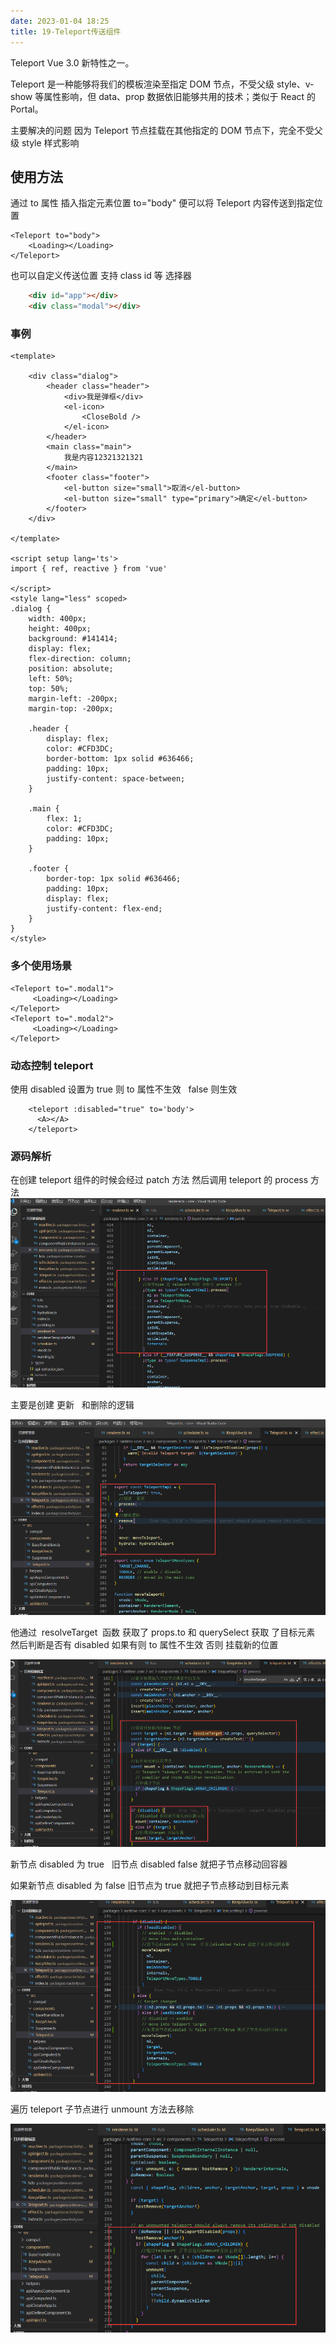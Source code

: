 ```yaml
---
date: 2023-01-04 18:25
title: 19-Teleport传送组件
---
```


Teleport Vue 3.0 新特性之一。

Teleport 是一种能够将我们的模板渲染至指定 DOM 节点，不受父级 style、v-show 等属性影响，但 data、prop 数据依旧能够共用的技术；类似于 React 的 Portal。

主要解决的问题 因为 Teleport 节点挂载在其他指定的 DOM 节点下，完全不受父级 style 样式影响

## 使用方法

通过 to 属性 插入指定元素位置 to="body" 便可以将 Teleport 内容传送到指定位置

```vue
<Teleport to="body">
    <Loading></Loading>
</Teleport>
```

也可以自定义传送位置 支持 class id 等 选择器

```html
    <div id="app"></div>
    <div class="modal"></div>
```

### 事例

```vue
<template>

    <div class="dialog">
        <header class="header">
            <div>我是弹框</div>
            <el-icon>
                <CloseBold />
            </el-icon>
        </header>
        <main class="main">
            我是内容12321321321
        </main>
        <footer class="footer">
            <el-button size="small">取消</el-button>
            <el-button size="small" type="primary">确定</el-button>
        </footer>
    </div>

</template>

<script setup lang='ts'>
import { ref, reactive } from 'vue'

</script>
<style lang="less" scoped>
.dialog {
    width: 400px;
    height: 400px;
    background: #141414;
    display: flex;
    flex-direction: column;
    position: absolute;
    left: 50%;
    top: 50%;
    margin-left: -200px;
    margin-top: -200px;

    .header {
        display: flex;
        color: #CFD3DC;
        border-bottom: 1px solid #636466;
        padding: 10px;
        justify-content: space-between;
    }

    .main {
        flex: 1;
        color: #CFD3DC;
        padding: 10px;
    }

    .footer {
        border-top: 1px solid #636466;
        padding: 10px;
        display: flex;
        justify-content: flex-end;
    }
}
</style>
```

### 多个使用场景

```vue
<Teleport to=".modal1">
     <Loading></Loading>
</Teleport>
<Teleport to=".modal2">
     <Loading></Loading>
</Teleport>
```

### 动态控制 teleport

使用 disabled 设置为 true 则 to 属性不生效   false 则生效

```vue
    <teleport :disabled="true" to='body'>
      <A></A>
    </teleport>
```

### 源码解析

在创建 teleport 组件的时候会经过 patch 方法 然后调用 teleport 的 process 方法
![](./_images/image-2023-01-04_18-41-24-446-19-Teleport传送组件.png)

主要是创建 更新   和删除的逻辑

![](./_images/image-2023-01-04_18-43-10-663-19-Teleport传送组件.png)

他通过  resolveTarget  函数 获取了 props.to 和 querySelect 获取 了目标元素
然后判断是否有 disabled 如果有则 to 属性不生效 否则 挂载新的位置

![](./_images/image-2023-01-04_18-41-59-370-19-Teleport传送组件.png)

新节点 disabled 为 true   旧节点 disabled false 就把子节点移动回容器

如果新节点 disabled 为 false 旧节点为 true 就把子节点移动到目标元素

![](./_images/image-2023-01-04_18-42-18-202-19-Teleport传送组件.png)

遍历 teleport 子节点进行 unmount 方法去移除

![](./_images/image-2023-01-04_18-42-36-670-19-Teleport传送组件.png)